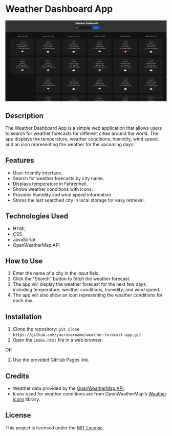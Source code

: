 # Weather Dashboard App

![Weather Forecast App Screenshot](./assets/screenshot.png)

## Description

The Weather Dashboard App is a simple web application that allows users to search for weather forecasts for different cities around the world. The app displays the temperature, weather conditions, humidity, wind speed, and an icon representing the weather for the upcoming days.

## Features

- User-friendly interface.
- Search for weather forecasts by city name.
- Displays temperature in Fahrenheit.
- Shows weather conditions with icons.
- Provides humidity and wind speed information.
- Stores the last searched city in local storage for easy retrieval.

## Technologies Used

- HTML
- CSS
- JavaScript
- OpenWeatherMap API

## How to Use

1. Enter the name of a city in the input field.
2. Click the "Search" button to fetch the weather forecast.
3. The app will display the weather forecast for the next few days, including temperature, weather conditions, humidity, and wind speed.
4. The app will also show an icon representing the weather conditions for each day.

## Installation

1. Clone the repository: `git clone https://github.com/yourusername/weather-forecast-app.git`
2. Open the `index.html` file in a web browser.

OR

1. Use the provided GitHub Pages link.

## Credits

- Weather data provided by the [OpenWeatherMap API](https://openweathermap.org/).
- Icons used for weather conditions are from OpenWeatherMap's [Weather icons](https://openweathermap.org/weather-conditions) library.

## License

This project is licensed under the [MIT License](LICENSE).